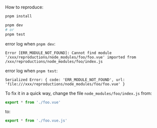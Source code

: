How to reproduce:

```bash
pnpm install

pnpm dev
# or
pnpm test
```

error log when `pnpm dev`:

```
Error [ERR_MODULE_NOT_FOUND]: Cannot find module '/xxx/reproductions/node_modules/foo/foo.vue' imported from /xxx/reproductions/node_modules/foo/index.js
```

error log when `pnpm test`:

```
Serialized Error: { code: 'ERR_MODULE_NOT_FOUND', url: 'file:///xxx/reproductions/node_modules/foo/foo.vue' }
```

To fix it in a quick way, change the file `node_modules/foo/index.js` from:

```js
export * from './foo.vue'
```

to:

```js
export * from './foo.vue.js'
```
